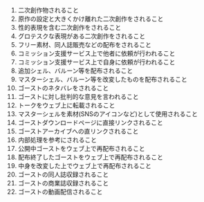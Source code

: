 1. 二次創作物されること
2. 原作の設定と大きくかけ離れた二次創作をされること
3. 性的表現を含む二次創作をされること
4. グロテスクな表現がある二次創作をされること
5. フリー素材、同人誌販売などの配布をされること
6. コミッション支援サービス上で他者に依頼が行われること
7. コミッション支援サービス上で自身に依頼が行われること
8. 追加シェル、バルーン等を配布されること
9. マスターシェル、バルーン等を改変したものを配布されること
10. ゴーストのネタバレをされること
11. ゴーストに対し批判的な意見を言われること
12. トークをウェブ上に転載されること
13. マスターシェルを素材(SNSのアイコンなど)として使用されること
14. ゴーストダウンロードページに直接リンクされること
15. ゴーストアーカイブへの直リンクされること
16. 内部処理を参考にされること
17. 公開中ゴーストをウェブ上で再配布されること
18. 配布終了したゴーストをウェブ上で再配布されること
19. 中身を改変した上でウェブ上で再配布されること
20. ゴーストの同人誌収録されること
21. ゴーストの商業誌収録されること
22. ゴーストの動画配信されること
